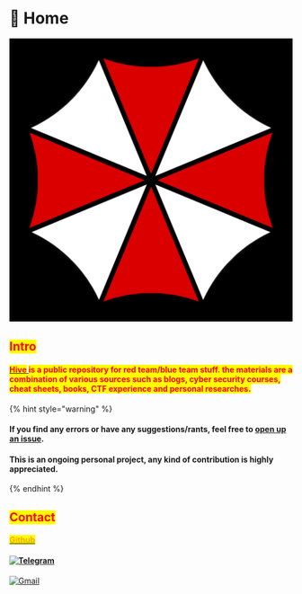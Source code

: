 # 📕 Home



![From resident evil franchise created by Capcom   ](<.gitbook/assets/image (179).png>)

## <mark style="color:red;">Intro</mark>

#### [<mark style="color:red;">Hive</mark> ](https://7h3w4lk3r.gitbook.io/the-hive/)<mark style="color:red;">is a public repository for red team/blue team stuff. the materials are a combination of various sources such as blogs, cyber security courses, cheat sheets, books, CTF experience and personal researches.</mark>

{% hint style="warning" %}
#### If you find any errors or have any suggestions/rants, feel free to [open up an issue](https://github.com/7h3w4lk3r/THE\_HIVE/issues).

#### This is an ongoing personal project, **a**ny kind of contribution is highly appreciated.
{% endhint %}

## <mark style="color:red;">**Contact**</mark>

#### [<mark style="color:orange;">Github</mark>](https://github.com/7h3w4lk3r)

#### [![Telegram](https://img.shields.io/badge/Telegram-2CA5E0?style=for-the-badge\&logo=telegram\&logoColor=white)](https://t.me/TH3W4LK3R)&#x20;

[![Gmail](https://img.shields.io/badge/Gmail-D14836?style=for-the-badge\&logo=gmail\&logoColor=white)](mailto:bl4ckr4z3r@gmail.com)
